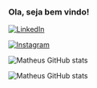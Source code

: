 ### Ola, seja bem vindo! 
[![LinkedIn](https://img.shields.io/badge/LinkedIn-0077B5?style=for-the-badge&logo=linkedin&logoColor=white)](https://www.linkedin.com/in/matheuscanutosouza/)

[![Instagram](https://img.shields.io/badge/Instagram-E4405F?style=for-the-badge&logo=instagram&logoColor=white)](https://www.instagram.com/canuto.m/)

![Matheus GitHub stats](https://github-readme-stats.vercel.app/api?username=matheuscanutosouza&show_icons=true&theme=dracula)

![Matheus GitHub stats](https://github-readme-stats.vercel.app/api?username=matheuscanutosouza&show_icons=true&theme=transparent)

